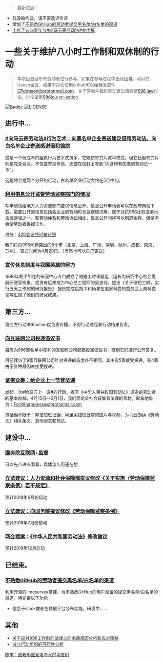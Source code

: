 > 最新进展：
- 我没被约谈，请不要造谣传谣
- 增加了[不熟悉GitHub的劳动者提交黑名单/白名单的渠道](https://www.996action.com/index.php/889799)
- [上传了五四青年节#向马云寄劳动法#宣传稿](Press-releases/%23向马云寄劳动法%23宣传稿.docx)
# 一些关于维护八小时工作制和双休制的行动
> 本项目鼓励所有劳动者进行参与，如果在参与过程中出现困难，可以在Issues留言，如果不擅长使用github可以给我发邮件 CPdogson@protonmail.com。关于劳动仲裁和劳动诉讼请转至[996.law](https://github.com/CPdogson/996.law)讨论。讨论请至[996icu-cn-action](https://join.slack.com/t/996icu/shared_invite/enQtNjI0MjEzMTUxNDI0LTkyMGViNmJiZjYwOWVlNzQ3NmQ4NTQyMDRiZTNmOWFkMzYxZWNmZGI0NDA4MWIwOGVhOThhMzc3NGQyMDBhZDc)

[![Badge](https://img.shields.io/badge/link-996.icu-%23FF4D5B.svg)](https://996.icu/)
[![LICENSE](https://img.shields.io/badge/license-Anti%20996-blue.svg)](https://github.com/996icu/996.ICU/blob/master/LICENSE)
## 进行中...
### [#向马云寄劳动法#行为艺术：向黑名单企业寄送建议信和劳动法、向白名单企业寄送感谢信和锦旗](black-and-white.md)
这是一个低成本的幽默行为艺术式抗争，它效仿寄刀片这种模式，但它比起寄刀片则是完全合法。不仅要寄挂号信，还要在信封上写到“内含印有国徽的劳动法一本”。

这是将会是两个分开的行动，白名单企业行动大约在5月中旬。
### [利用信息公开监督劳动监察部门的情况](Gov-info/gov-info.md)
写申请信给地方人力资源部门要求信息公开，信息公开申请表可以在政府网站下载，需要公开的信息包括各企业的劳动时长监察情况等。属于对抗996比较温柔地法律途径之一。和劳动仲裁和劳动诉讼相比，信息公开同样可以制造案件，但是不会使劳动者丢掉工作。

进展：[420会议共识和计划](Gov-info/420meet.md)

我们将向996问题突出的8个市（北京、上海、广州、深圳、杭州、成都、南京、苏州），寄送时间为4月29日。（当然也可以自己寄送）
### [宣传休息制度与我国英雄的努力](hero/hero.md)
1986年胡平所在的研究中心专门成立了缩短工时课题组（组长为研究中心社会发展研究室杨果，成员有后来成为中心总工程师的吴志纯。提出《关于缩短工时，实行五天工作制的研究报告》 报告完成后胡平和杨果在国家科委的委务会上向科委领导汇报了他们的研究成果。
## 第三方...
第三方行动996action仅负责传播，不对行动过程和行动结果负责。
### [向互联网公司投递倡议书](Third-party/Proposal.md)
每周向996黑名单中在列的互联网公司邮箱投递倡议书，直到它们进行公开答复。

目前拜访了9家互联网公司针对投递的态度各不相同，其中有5家接受投递，有4家由于各种原因未接受投递。
### [证据众筹：给企业上一节普法课](Third-party/class.md)
发起一次#给马云上一课#的行动，捍卫《中华人民共和国劳动法》规定的劳动者的基本权益。4月15日—5月1日，我们面向全社会征集普法课的素材，邮箱地址为：For99happiness@protonmail.com

包括但不限于：非法加班证据、阿里系加班日常的图片与视频、为马云朗读《劳动法》相关条文、其他创意和想法。
## 建设中...
### [国务院互联网+监督](Internet%2Bsupervision/README.md)
可以先点进去看看，具体怎么用还在想
### [立法建议：人力资源和社会保障部提议修改《关于实施〈劳动保障监察条例〉若干规定》](change-law.md)
预计2019年6月份启动
### [立法建议：向国务院提议修改《劳动保障监察条例》](change-law.md)
预计2019年7月份启动
### [两会提案：《中华人民共和国劳动法》修改建议](Proposal.md)
预计2019年12月启动
## 已结束。
### [不熟悉GitHub的劳动者提交黑名单/白名单的渠道](https://www.996action.com/index.php/889799)
利用开源的limesurvey搭建，为不熟悉GitHub的用户准备的提交黑名单/白名单的渠道。待完善以下功能：
- 信息于slack或者在其他平台公布功能，研发中......
## 其他
- [关于应对996工作制的法律上的本质原因分析和应对策略](Total-action-strategy.md)
- [成立行动组织的可行性分析](organization.md)
 

[随笔：致我那些爱泼冷水的朋友们](Essay.md)


